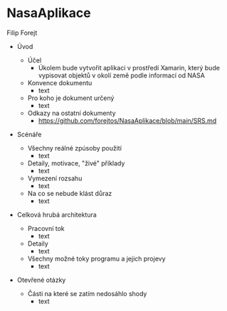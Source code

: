 # NasaAplikace
Filip Forejt
* Úvod
  * Účel
    * Úkolem bude vytvořit aplikaci v prostředí Xamarin, který bude vypisovat objektů v okolí země podle informací od NASA
  * Konvence dokumentu
    * text
  * Pro koho je dokument určený
    * text
  * Odkazy na ostatní dokumenty
    * https://github.com/forejtos/NasaAplikace/blob/main/SRS.md

* Scénáře
  * Všechny reálné zpúsoby použití
    * text
  * Detaily, motivace, "živé" příklady
    * text
  * Vymezení rozsahu
    * text
  * Na co se nebude klást důraz
    * text
* Celková hrubá architektura
  * Pracovní tok
    * text
  * Detaily
    * text
  * Všechny možné toky programu a jejich projevy
    * text
* Otevřené otázky
  * Části na které se zatím nedosáhlo shody
    * text
